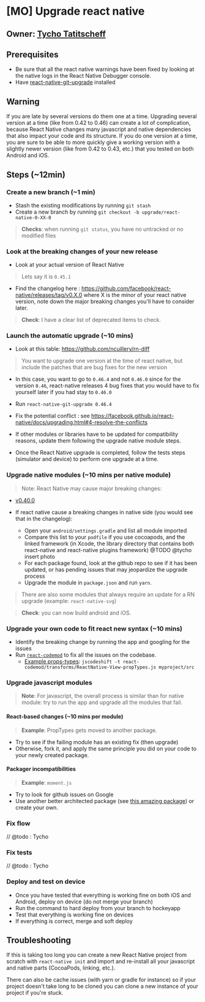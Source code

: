 # [MO] Upgrade react native

## Owner: [Tycho Tatitscheff](https://github.com/tychota)

## Prerequisites

- Be sure that all the react native warnings have been fixed by looking at the native logs in the React Native Debugger console.
- Have [react-native-git-upgrade](https://github.com/facebook/react-native/tree/master/react-native-git-upgrade) installed

## Warning

If you are late by several versions do them one at a time. Upgrading several version at a time (like from 0.42 to 0.46) can create a lot of complication, because React Native changes many javascript and native dependencies that also impact your code and its structure. If you do one version at a time, you are sure to be able to more quickly give a working version with a slightly newer version (like from 0.42 to 0.43, etc.) that you tested on both Android and iOS.


## Steps (~12min)

### Create a new branch (~1 min)

- Stash the existing modifications by running `git stash`
- Create a new branch by running `git checkout -b upgrade/react-native-0-XX-0`

> **Checks**: when running `git status`, you have no untracked or no modified files

### Look at the breaking changes of your new release

- Look at your actual version of React Native

> Lets say it is `0.45.1`

- Find the changelog here : https://github.com/facebook/react-native/releases/tag/v0.X.0 where X is the minor of your react native version, note down the major breaking changes you'll have to consider later.

> **Check**: I have a clear list of deprecated items to check.

### Launch the automatic upgrade (~10 mins)

- Look at this table: https://github.com/ncuillery/rn-diff

> You want to upgrade one version at the time of react native, but include the patches that are bug fixes for the new version
  - In this case, you want to go to `0.46.4` and not `0.46.0` since for the version `0.46`, react-native releases 4 bug fixes that you would have to fix yourself later if you had stay to `0.46.0`

- Run `react-native-git-upgrade 0.46.4`

- Fix the potential conflict : see https://facebook.github.io/react-native/docs/upgrading.html#4-resolve-the-conflicts

- If other modules or libraries have to be updated for compatibility reasons, update them following the upgrade native module steps.

- Once the React Native upgrade is completed, follow the tests steps (simulator and device) to perform one upgrade at a time.

### Upgrade native modules (~10 mins per native module)

> Note: React Native may cause major breaking changes:
-  [v0.40.0](https://github.com/facebook/react-native/releases/v0.40.0)

- If react native cause a breaking changes in native side (you would see that in the changelog):

  - Open your `android/settings.gradle` and list all module imported
  - Compare this list to your `podfile` if you use cocoapods, and the linked framework (in Xcode, the library directory that contains both react-native and react-native plugins framework) @TODO @tycho insert photo  
  - For each package found, look at the github repo to see if it has been updated, or has pending issues that may jeopardize the upgrade process
  - Upgrade the module in `package.json` and run `yarn`.

> There are also some modules that always require an update for a RN upgrade (example: `react-native-svg`)

> **Check**: you can now build android and iOS.

### Upgrade your own code to fit react new syntax (~10 mins)

- Identify the breaking change by running the app and googling for the issues
- Run [`react-codemod`](https://github.com/reactjs/react-codemod) to fix all the issues on the codebase.
  - [Example props-types](https://github.com/reactjs/react-codemod#react-proptypes-to-prop-types): `jscodeshift -t react-codemod/transforms/ReactNative-View-propTypes.js myproject/src`

### Upgrade javascript modules

> **Note**: For javascript, the overall process is similar than for native module: try to run the app and upgrade all the modules that fail.

#### React-based changes (~10 mins per module)

> **Example**: PropTypes gets moved to another package.

- Try to see if the failing module has an existing fix (then upgrade)
- Otherwise, fork it, and apply the same principle you did on your code to your newly created package.

#### Packager incompatibilities

> **Example**: `moment.js`

- Try to look for github issues on Google
- Use another better architected package (see [this amazing package](https://github.com/date-fns/date-fns)) or create your own.

### Fix flow

// @todo : Tycho

### Fix tests

// @todo : Tycho

### Deploy and test on device

- Once you have tested that everything is working fine on both iOS and Android, deploy on device (do not merge your branch)
- Run the command to hard deploy from your branch to hockeyapp
- Test that everything is working fine on devices
- If everything is correct, merge and soft deploy

## Troubleshooting


If this is taking too long you can create a new React Native project from scratch with `react-native init` and import and re-install all your javascript and native parts (CocoaPods, linking, etc.).

There can also be cache issues (with yarn or gradle for instance) so if your project doesn't take long to be cloned you can clone a new instance of your project if you're stuck.
